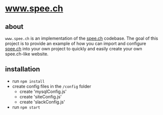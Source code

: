 # www.spee.ch

## about
`www.spee.ch` is an implementation of the [spee.ch](https://github.com/lbryio/spee.ch) codebase.
The goal of this project is to provide an example of how you can import and configure [spee.ch](https://github.com/lbryio/spee.ch) into your own project to quickly and easily create your own spee.ch-like website.  

## installation
* run `npm install`
* create config files in the `/config` folder
  * create 'mysqlConfig.js'
  * create 'siteConfig.js'
  * create 'slackConfig.js'
* run `npm start`

